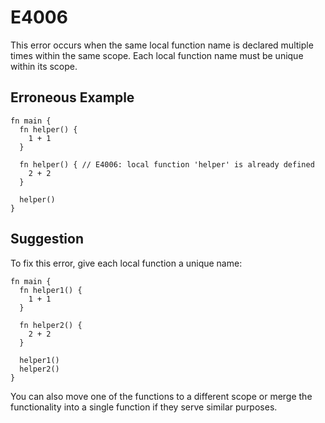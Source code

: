 # E4006

This error occurs when the same local function name is declared multiple times within the same scope. Each local function name must be unique within its scope.

## Erroneous Example

```moonbit
fn main {
  fn helper() {
    1 + 1
  }

  fn helper() { // E4006: local function 'helper' is already defined
    2 + 2
  }

  helper()
}
```

## Suggestion

To fix this error, give each local function a unique name:

```moonbit
fn main {
  fn helper1() {
    1 + 1
  }

  fn helper2() {
    2 + 2
  }

  helper1()
  helper2()
}
```

You can also move one of the functions to a different scope or merge the functionality into a single function if they serve similar purposes.
